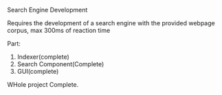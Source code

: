 Search Engine Development

Requires the development of a search engine with the provided webpage corpus, max 300ms of reaction time

Part:
1. Indexer(complete)
2. Search Component(Complete)
3. GUI(complete)


WHole project Complete.
